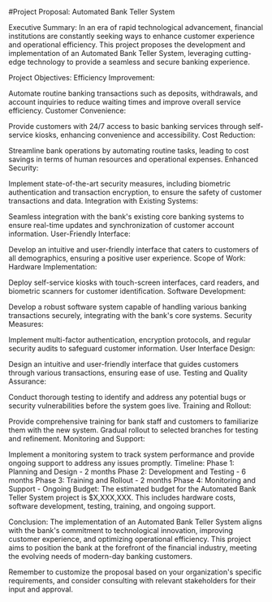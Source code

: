 #Project Proposal: Automated Bank Teller System

Executive Summary:
In an era of rapid technological advancement, financial institutions are constantly seeking ways to enhance customer experience and operational efficiency. This project proposes the development and implementation of an Automated Bank Teller System, leveraging cutting-edge technology to provide a seamless and secure banking experience.

Project Objectives:
Efficiency Improvement:

Automate routine banking transactions such as deposits, withdrawals, and account inquiries to reduce waiting times and improve overall service efficiency.
Customer Convenience:

Provide customers with 24/7 access to basic banking services through self-service kiosks, enhancing convenience and accessibility.
Cost Reduction:

Streamline bank operations by automating routine tasks, leading to cost savings in terms of human resources and operational expenses.
Enhanced Security:

Implement state-of-the-art security measures, including biometric authentication and transaction encryption, to ensure the safety of customer transactions and data.
Integration with Existing Systems:

Seamless integration with the bank's existing core banking systems to ensure real-time updates and synchronization of customer account information.
User-Friendly Interface:

Develop an intuitive and user-friendly interface that caters to customers of all demographics, ensuring a positive user experience.
Scope of Work:
Hardware Implementation:

Deploy self-service kiosks with touch-screen interfaces, card readers, and biometric scanners for customer identification.
Software Development:

Develop a robust software system capable of handling various banking transactions securely, integrating with the bank's core systems.
Security Measures:

Implement multi-factor authentication, encryption protocols, and regular security audits to safeguard customer information.
User Interface Design:

Design an intuitive and user-friendly interface that guides customers through various transactions, ensuring ease of use.
Testing and Quality Assurance:

Conduct thorough testing to identify and address any potential bugs or security vulnerabilities before the system goes live.
Training and Rollout:

Provide comprehensive training for bank staff and customers to familiarize them with the new system. Gradual rollout to selected branches for testing and refinement.
Monitoring and Support:

Implement a monitoring system to track system performance and provide ongoing support to address any issues promptly.
Timeline:
Phase 1: Planning and Design - 2 months
Phase 2: Development and Testing - 6 months
Phase 3: Training and Rollout - 2 months
Phase 4: Monitoring and Support - Ongoing
Budget:
The estimated budget for the Automated Bank Teller System project is $X,XXX,XXX. This includes hardware costs, software development, testing, training, and ongoing support.

Conclusion:
The implementation of an Automated Bank Teller System aligns with the bank's commitment to technological innovation, improving customer experience, and optimizing operational efficiency. This project aims to position the bank at the forefront of the financial industry, meeting the evolving needs of modern-day banking customers.

Remember to customize the proposal based on your organization's specific requirements, and consider consulting with relevant stakeholders for their input and approval.





